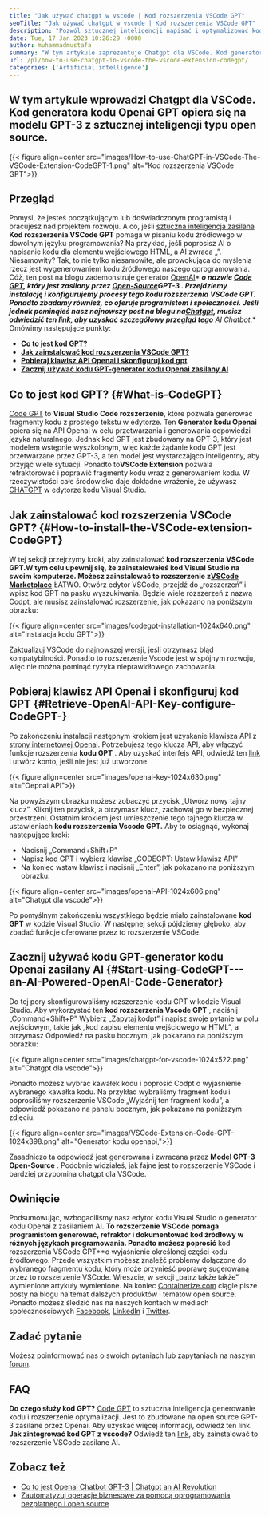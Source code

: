 ```yaml
---
title: "Jak używać chatgpt w vscode | Kod rozszerzenia VSCode GPT" 
seoTitle: "Jak używać chatgpt w vscode | Kod rozszerzenia VSCode GPT" 
description: "Pozwól sztucznej inteligencji napisać i optymalizować kod źródłowy za pomocą API Openai. Kod rozszerzenia VSCode GPT jest zasilany przez GPT-3, który jest modelem NLP z otwartym poziomem." 
date: Tue, 17 Jan 2023 10:26:29 +0000
author: muhammadmustafa
summary: "W tym artykule zaprezentuje Chatgpt dla VSCode. Kod generatora kodu Openai GPT oparty jest na sztucznej inteligencji, zasilanej przez Open Surce Model GPT-3." 
url: /pl/how-to-use-chatgpt-in-vscode-the-vscode-extension-codegpt/
categories: ['Artificial intelligence']
---
```


## **W tym artykule wprowadzi Chatgpt dla VSCode. Kod generatora kodu Openai GPT opiera się na modelu GPT-3 z sztucznej inteligencji typu open source.** 

{{< figure align=center src="images/How-to-use-ChatGPT-in-VSCode-The-VSCode-Extension-CodeGPT-1.png" alt="Kod rozszerzenia VSCode GPT">}}


## Przegląd
Pomyśl, że jesteś początkującym lub doświadczonym programistą i pracujesz nad projektem rozwoju. A co, jeśli [sztuczna inteligencja zasilana][1] **Kod rozszerzenia VSCode GPT** pomaga w pisaniu kodu źródłowego w dowolnym języku programowania? Na przykład, jeśli poprosisz AI o napisanie kodu dla elementu wejściowego HTML, a AI zwraca „”. Niesamowity?
Tak, to nie tylko niesamowite, ale prowokująca do myślenia rzecz jest wygenerowaniem kodu źródłowego naszego oprogramowania. Cóż, ten post na blogu zademonstruje generator [OpenAI][2]* ***o nazwie [Code GPT][3], który jest zasilany przez [Open-Source][4]**GPT-3 **. Przejdziemy instalację i konfigurujemy procesy tego kodu rozszerzenia VSCode GPT. Ponadto zbadamy również, co oferuje programistom i społeczności. Jeśli jednak pominąłeś nasz najnowszy post na blogu na**[Chatgpt][5]**, musisz odwiedzić ten [link][6], aby uzyskać szczegółowy przegląd tego** AI Chatbot.**
Omówimy następujące punkty:
* [ **Co to jest kod GPT?** ][7]
* [ **Jak zainstalować kod rozszerzenia VSCode GPT?** ][8]
* [ **Pobieraj klawisz API Openai i skonfiguruj kod gpt** ][9]
* [ **Zacznij używać kodu GPT-generator kodu Openai zasilany AI** ][10]

## Co to jest kod GPT? {#What-is-CodeGPT}

[Code GPT][3] to **Visual Studio Code rozszerzenie**, które pozwala generować fragmenty kodu z prostego tekstu w edytorze. Ten **Generator kodu Openai** opiera się na API Openai w celu przetwarzania i generowania odpowiedzi języka naturalnego. Jednak kod GPT jest zbudowany na GPT-3, który jest modelem wstępnie wyszkolonym, więc każde żądanie kodu GPT jest przetwarzane przez GPT-3, a ten model jest wystarczająco inteligentny, aby przyjąć wiele sytuacji. Ponadto to**VSCode Extension** pozwala refraktorować i poprawić fragmenty kodu wraz z generowaniem kodu. W rzeczywistości całe środowisko daje dokładne wrażenie, że używasz [CHATGPT][11] w edytorze kodu Visual Studio.

## Jak zainstalować kod rozszerzenia VSCode GPT? {#How-to-install-the-VSCode-extension-CodeGPT}

W tej sekcji przejrzymy kroki, aby zainstalować **kod rozszerzenia VSCode GPT.**W tym celu upewnij się, że zainstalowałeś kod Visual Studio na swoim komputerze. Możesz zainstalować to rozszerzenie z**[VSCode Marketplace][12]** ŁATWO.
Otwórz edytor VSCode, przejdź do „rozszerzeń” i wpisz kod GPT na pasku wyszukiwania. Będzie wiele rozszerzeń z nazwą Codpt, ale musisz zainstalować rozszerzenie, jak pokazano na poniższym obrazku:

{{< figure align=center src="images/codegpt-installation-1024x640.png" alt="Instalacja kodu GPT">}}

Zaktualizuj VSCode do najnowszej wersji, jeśli otrzymasz błąd kompatybilności. Ponadto to rozszerzenie Vscode jest w spójnym rozwoju, więc nie można pominąć ryzyka nieprawidłowego zachowania.

## Pobieraj klawisz API Openai i skonfiguruj kod GPT {#Retrieve-OpenAI-API-Key-configure-CodeGPT-}

Po zakończeniu instalacji następnym krokiem jest uzyskanie klawisza API z [strony internetowej Openai][13]. Potrzebujesz tego klucza API, aby włączyć funkcje rozszerzenia **kodu GPT** . Aby uzyskać interfejs API, odwiedź ten [link][13] i utwórz konto, jeśli nie jest już utworzone.

{{< figure align=center src="images/openai-key-1024x630.png" alt="Oepnai API">}}

Na powyższym obrazku możesz zobaczyć przycisk „Utwórz nowy tajny klucz”. Kliknij ten przycisk, a otrzymasz klucz, zachowaj go w bezpiecznej przestrzeni. Ostatnim krokiem jest umieszczenie tego tajnego klucza w ustawieniach **kodu rozszerzenia Vscode GPT.** Aby to osiągnąć, wykonaj następujące kroki:
  * Naciśnij „Command+Shift+P”
  * Napisz kod GPT i wybierz klawisz „CODEGPT: Ustaw klawisz API”
  * Na koniec wstaw klawisz i naciśnij „Enter”, jak pokazano na poniższym obrazku:

{{< figure align=center src="images/openai-API-1024x606.png" alt="Chatgpt dla vscode">}}

Po pomyślnym zakończeniu wszystkiego będzie miało zainstalowane **kod GPT** w kodzie Visual Studio. W następnej sekcji pójdziemy głęboko, aby zbadać funkcje oferowane przez to rozszerzenie VSCode.

## Zacznij używać kodu GPT-generator kodu Openai zasilany AI {#Start-using-CodeGPT---an-AI-Powered-OpenAI-Code-Generator}

Do tej pory skonfigurowaliśmy rozszerzenie kodu GPT w kodzie Visual Studio. Aby wykorzystać ten **kod rozszerzenia Vscode GPT** , naciśnij „Command+Shift+P” Wybierz „Zapytaj kodpt” ​​i napisz swoje pytanie w polu wejściowym, takie jak „kod zapisu elementu wejściowego w HTML”, a otrzymasz Odpowiedź na pasku bocznym, jak pokazano na poniższym obrazku:

{{< figure align=center src="images/chatgpt-for-vscode-1024x522.png" alt="Chatgpt dla vscode">}}

Ponadto możesz wybrać kawałek kodu i poprosić Codpt o wyjaśnienie wybranego kawałka kodu. Na przykład wybraliśmy fragment kodu i poprosiliśmy rozszerzenie VSCode „Wyjaśnij ten fragment kodu”, a odpowiedź pokazano na panelu bocznym, jak pokazano na poniższym zdjęciu.

{{< figure align=center src="images/VSCode-Extension-Code-GPT-1024x398.png" alt="Generator kodu openapi,">}}

Zasadniczo ta odpowiedź jest generowana i zwracana przez **Model GPT-3 Open-Source** . Podobnie widziałeś, jak fajne jest to rozszerzenie VSCode i bardziej przypomina chatgpt dla VSCode.

## Owinięcie
Podsumowując, wzbogaciliśmy nasz edytor kodu Visual Studio o generator kodu Openai z zasilaniem AI. **To rozszerzenie VSCode pomaga programistom generować, refraktor i dokumentować kod źródłowy w różnych językach programowania. Ponadto możesz poprosić** kod rozszerzenia VSCode GPT**o wyjaśnienie określonej części kodu źródłowego. Przede wszystkim możesz znaleźć problemy dołączone do wybranego fragmentu kodu, który może przynieść poprawę sugerowaną przez to rozszerzenie VSCode. Wreszcie, w sekcji „patrz także także” wymienione artykuły wymienione.
Na koniec [Containerize.com][4] ciągle pisze posty na blogu na temat dalszych produktów i tematów open source. Ponadto możesz śledzić nas na naszych kontach w mediach społecznościowych [Facebook][14], [LinkedIn][15] i [Twitter][16].

## Zadać pytanie
Możesz poinformować nas o swoich pytaniach lub zapytaniach na naszym [forum][17].

## FAQ
**Do czego służy kod GPT?** 
[Code GPT][3] to sztuczna inteligencja generowanie kodu i rozszerzenie optymalizacji. Jest to zbudowane na open source GPT-3 zasilane przez Openai. Aby uzyskać więcej informacji, odwiedź ten link.
**Jak zintegrować kod GPT z vscode?** 
Odwiedź ten [link][9], aby zainstalować to rozszerzenie VSCode zasilane AI.

## Zobacz też
  * [Co to jest Openai Chatbot GPT-3 | Chatgpt an AI Revolution][6]
  * [Zautomatyzuj operacje biznesowe za pomocą oprogramowania bezpłatnego i open source][18]



[1]: https://blog.containerize.com/category/artificial-intelligence/
[2]: https://openai.com/
[3]: https://marketplace.visualstudio.com/items?itemName=timkmecl.codegpt3
[4]: https://www.containerize.com/
[5]: https://en.wikipedia.org/wiki/GPT-3
[6]: https://blog.containerize.com/artificial-intelligence/what-is-openai-chatbot-gpt-3-chatgpt-an-ai-revolution/
[7]: #What-is-CodeGPT
[8]: #How-to-install-the-VSCode-extension-CodeGPT
[9]: #Retrieve-OpenAI-API-Key-configure-CodeGPT-
[10]: #Start-using-CodeGPT---an-AI-Powered-OpenAI-Code-Generator
[11]: https://openai.com/blog/chatgpt/
[12]: https://marketplace.visualstudio.com/vscode
[13]: https://beta.openai.com/account/api-keys
[14]: https://web.facebook.com/containerize
[15]: https://www.linkedin.com/company/containerize/
[16]: https://twitter.com/containerize_co
[17]: https://forum.containerize.com/
[18]: https://blog.containerize.com/blogging/automate-business-operations-using-open-source-software/
